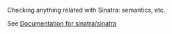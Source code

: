 Checking anything related with Sinatra: semantics, etc.

See [Documentation for sinatra/sinatra](http://rubydoc.info/github/sinatra/sinatra/)
